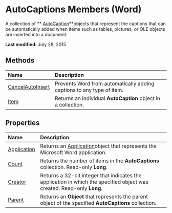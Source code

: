 
# AutoCaptions Members (Word)
A collection of  ** [AutoCaption](895b5181-d36f-7f63-572a-c2d37c878e17.md)**objects that represent the captions that can be automatically added when items such as tables, pictures, or OLE objects are inserted into a document.

 **Last modified:** July 28, 2015


## Methods



|**Name**|**Description**|
|:-----|:-----|
| [CancelAutoInsert](72e8bf75-242a-1a0b-d9c0-a97487575473.md)|Prevents Word from automatically adding captions to any type of item.|
| [Item](5eba6d18-6e31-23e1-0a25-85f368654641.md)|Returns an individual  **AutoCaption** object in a collection.|

## Properties



|**Name**|**Description**|
|:-----|:-----|
| [Application](c06fa43c-1488-41a2-2eda-6b9fb073afb9.md)|Returns an  [Application](d1cf6f8f-4e88-bf01-93b4-90a83f79cb44.md)object that represents the Microsoft Word application.|
| [Count](937576fd-aa1c-a708-f902-0e222d52cd20.md)|Returns the number of items in the  **AutoCaptions** collection. Read-only **Long**.|
| [Creator](998c1603-210a-bc79-47d5-f3138ea09d8d.md)|Returns a 32-bit integer that indicates the application in which the specified object was created. Read-only  **Long**.|
| [Parent](5c3f2c0d-a52c-1f69-f3c8-102385b540ba.md)|Returns an  **Object** that represents the parent object of the specified **AutoCaptions** collection.|
